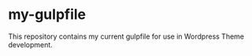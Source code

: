 # my-gulpfile

This repository contains my current gulpfile for use in Wordpress Theme development.

